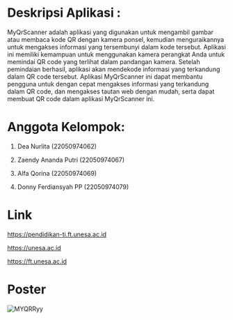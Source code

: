 # Deskripsi Aplikasi : 

MyQrScanner adalah aplikasi yang digunakan untuk mengambil gambar atau membaca kode QR dengan kamera ponsel, kemudian menguraikannya untuk mengakses informasi yang tersembunyi dalam kode tersebut.
Aplikasi ini memiliki kemampuan untuk menggunakan kamera perangkat Anda untuk memindai QR code yang terlihat dalam pandangan kamera.
Setelah pemindaian berhasil, aplikasi akan mendekode informasi yang terkandung dalam QR code tersebut.
Aplikasi MyQrScanner ini dapat membantu pengguna untuk dengan cepat mengakses informasi yang terkandung dalam QR code, dan mengakses tautan web dengan mudah, serta dapat membuat QR code dalam aplikasi MyQrScanner ini.

# Anggota Kelompok:

1. Dea Nurlita (22050974062) 

2. Zaendy Ananda Putri (22050974067) 

3. Alfa Qorina (22050974069) 

4. Donny Ferdiansyah PP (22050974079)

# Link

https://pendidikan-ti.ft.unesa.ac.id

https://unesa.ac.id

https://ft.unesa.ac.id

# Poster

![MYQRRyy](https://github.com/kelompok8pemob/QRScanner/assets/152490100/450c6de9-eddf-4316-9d48-ce7c061b6d7f)

